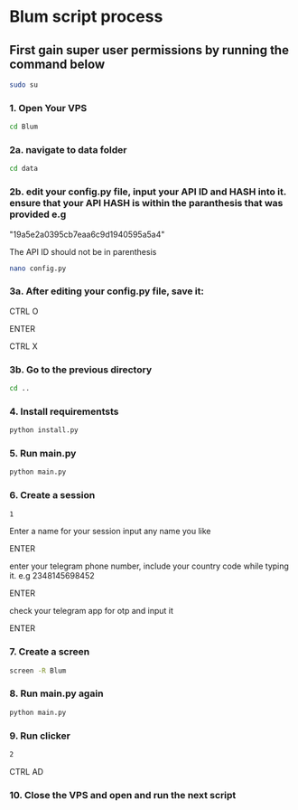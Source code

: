 # Blum script process
## First gain  super user permissions by running the command below
```sh
sudo su
```
### 1. Open Your VPS
```sh
cd Blum
```
### 2a. navigate to data folder
```sh
cd data
```
### 2b. edit your config.py file, input your API ID and HASH into it. ensure that your API HASH is within the paranthesis that was provided e.g

"19a5e2a0395cb7eaa6c9d1940595a5a4"

The API ID should not be in parenthesis
```sh
nano config.py
``` 
### 3a. After editing your config.py file, save it:
CTRL O

ENTER 

CTRL X
### 3b. Go to the previous directory 
```sh
cd ..
```
### 4. Install requirementsts
```sh
python install.py
```
### 5. Run main.py
```sh
python main.py
```
### 6. Create a session
```sh
1
```
Enter a name for your session input any name you like

ENTER

enter your telegram phone number, include your country code while typing it. e.g 2348145698452

ENTER

check your telegram app for otp and input it

ENTER
### 7. Create a screen
```sh
screen -R Blum
```
### 8. Run main.py again
```sh
python main.py
```
### 9. Run clicker
```sh
2
```
CTRL AD
### 10. Close the VPS and open and run the next script
